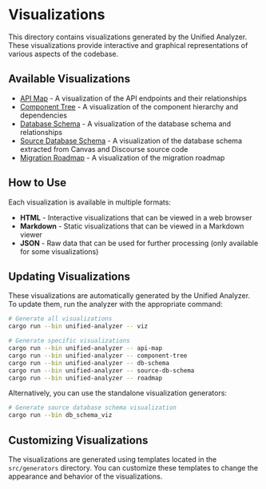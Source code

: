 # Visualizations

This directory contains visualizations generated by the Unified Analyzer. These visualizations provide interactive and graphical representations of various aspects of the codebase.

## Available Visualizations

- [API Map](api_map/api_map.html) - A visualization of the API endpoints and their relationships
- [Component Tree](component_tree/component_tree.html) - A visualization of the component hierarchy and dependencies
- [Database Schema](db_schema/db_schema.html) - A visualization of the database schema and relationships
- [Source Database Schema](source_db_schema/source_db_schema.html) - A visualization of the database schema extracted from Canvas and Discourse source code
- [Migration Roadmap](migration_roadmap/migration_roadmap.html) - A visualization of the migration roadmap

## How to Use

Each visualization is available in multiple formats:

- **HTML** - Interactive visualizations that can be viewed in a web browser
- **Markdown** - Static visualizations that can be viewed in a Markdown viewer
- **JSON** - Raw data that can be used for further processing (only available for some visualizations)

## Updating Visualizations

These visualizations are automatically generated by the Unified Analyzer. To update them, run the analyzer with the appropriate command:

```bash
# Generate all visualizations
cargo run --bin unified-analyzer -- viz

# Generate specific visualizations
cargo run --bin unified-analyzer -- api-map
cargo run --bin unified-analyzer -- component-tree
cargo run --bin unified-analyzer -- db-schema
cargo run --bin unified-analyzer -- source-db-schema
cargo run --bin unified-analyzer -- roadmap
```

Alternatively, you can use the standalone visualization generators:

```bash
# Generate source database schema visualization
cargo run --bin db_schema_viz
```

## Customizing Visualizations

The visualizations are generated using templates located in the `src/generators` directory. You can customize these templates to change the appearance and behavior of the visualizations.
